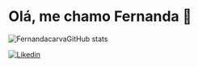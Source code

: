 # Olá, me chamo Fernanda 👋

![FernandacarvaGitHub stats](https://github-readme-stats.vercel.app/api?username=fernandacarva&show_icons=true&theme=radical)





[![Likedin](https://img.shields.io/badge/LinkedIn-0077B5?style=for-the-badge&logo=linkedin&logoColor=white)](https://www.linkedin.com/in/fernanda-carvalho-de-castro-8b75ab22b/)


